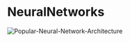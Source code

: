 # NeuralNetworks

![Popular-Neural-Network-Architecture](https://qph.ec.quoracdn.net/main-qimg-1a057e476f5c069f825fa198780c211b.webp)
